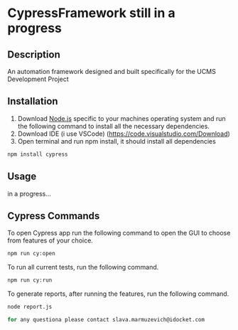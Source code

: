 # CypressFramework still in a progress

## Description
An automation framework designed and built specifically for the 
UCMS Development Project

## Installation

1. Download [Node.js](https://nodejs.org/en/download/) specific to your machines operating system
and run the following command to install all the necessary dependencies.
2. Download IDE (i use VSCode) (https://code.visualstudio.com/Download)
3. Open terminal and run npm install, it should install all dependencies

```bash
npm install cypress
```

## Usage
in a progress...

## Cypress Commands
To open Cypress app run the following command to open the GUI to choose from features of your choice.

```bash
npm run cy:open
```

To run all current tests, run the following command.

```bash
npm run cy:run
```

To generate reports, after running the features, run the following command.

```bash
node report.js

for any questiona please contact slava.marmuzevich@idocket.com
```

